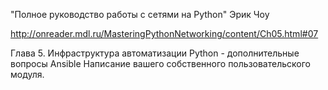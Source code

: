 "Полное руководство работы с сетями на Python"
Эрик Чоу

http://onreader.mdl.ru/MasteringPythonNetworking/content/Ch05.html#07

Глава 5. Инфраструктура автоматизации Python - дополнительные вопросы Ansible
Написание вашего собственного пользовательского модуля.
